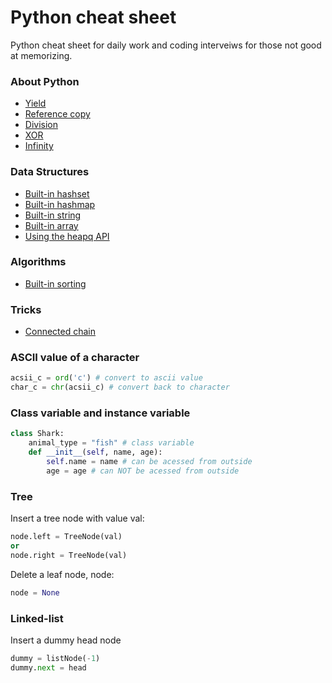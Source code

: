 # Python cheat sheet
Python cheat sheet for daily work and coding interveiws for those not good at memorizing.

### About Python
* [Yield](https://github.com/Wentao-Shi/Python-cheat-sheet/blob/main/python_yield.md)
* [Reference copy](https://github.com/Wentao-Shi/Python-cheat-sheet/blob/main/python_reference_copy.md)
* [Division](https://github.com/Wentao-Shi/Python-cheat-sheet/blob/main/python_division.md)
* [XOR](https://github.com/Wentao-Shi/Python-cheat-sheet/blob/main/python_xor.md)
* [Infinity](https://github.com/Wentao-Shi/Python-cheat-sheet/blob/main/python_infinity.md)

### Data Structures
* [Built-in hashset](https://github.com/Wentao-Shi/Python-cheat-sheet/blob/main/built_in_hashset.md)
* [Built-in hashmap](https://github.com/Wentao-Shi/Python-cheat-sheet/blob/main/built_in_hashmap.md)
* [Built-in string](https://github.com/Wentao-Shi/Python-cheat-sheet/blob/main/built_in_string.md)
* [Built-in array](https://github.com/Wentao-Shi/Python-cheat-sheet/blob/main/built_in_array.md)
* [Using the heapq API](https://github.com/Wentao-Shi/Python-cheat-sheet/blob/main/using_heapq.md)

### Algorithms
* [Built-in sorting](https://github.com/Wentao-Shi/Python-cheat-sheet/blob/main/built_in_sort.md)


### Tricks
* [Connected chain](https://github.com/Wentao-Shi/Python-cheat-sheet/blob/main/trick_connected_chain.md)






### ASCII value of a character
```python
acsii_c = ord('c') # convert to ascii value
char_c = chr(acsii_c) # convert back to character
```

### Class variable and instance variable
```python
class Shark:
    animal_type = "fish" # class variable
    def __init__(self, name, age):
        self.name = name # can be acessed from outside
        age = age # can NOT be acessed from outside
```
### Tree
Insert a tree node with value val:
```python
node.left = TreeNode(val)
or 
node.right = TreeNode(val)
```

Delete a leaf node, node:
```python
node = None
```

### Linked-list 
Insert a dummy head node
```python
dummy = listNode(-1)
dummy.next = head
```







